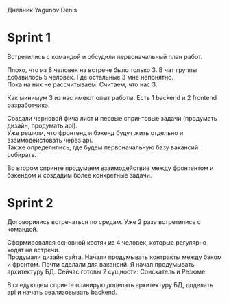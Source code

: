 Дневник Yagunov Denis

# Sprint 1

Встретились с командой и обсудили первоначальный план работ.  

Плохо, что из 8 человек на встрече было только 3. В чат группы добавилось 5 человек. Где остальные 3 мне непонятно.  
Пока на них не рассчитываем. Считаем, что нас 3.

Как минимум 3 из нас имеют опыт работы. Есть 1 backend и 2 frontend разработчика.

Создали черновой фича лист и первые спринтовые задачи (продумать дизайн, продумать api).  
Уже решили, что фронтенд и бэкенд будут жить отдельно и взаимодейстовать через api.  
Также определились, где будем первоначальную базу вакансий собирать.  

Во втором спринте продумаем взаимодействие между фронтентом и бэкендом и создадим более конкретные задачи.

# Sprint 2

Договорились встречаться по средам. Уже 2 раза встретились с командой.  

Сформировался основной костяк из 4 человек, которые регулярно ходят на встречи.  
Продумали дизайн сайта. Начали продумывать контракты между бэком и фронтом. Почти сделали для вакансий. 
Я начал продумывать архитектуру БД. Сейчас готовы 2 сущности: Соискатель и Резюме.  

В следующем спринте планирую доделать архитектуру БД, доделать api и начать реализовывать backend.
